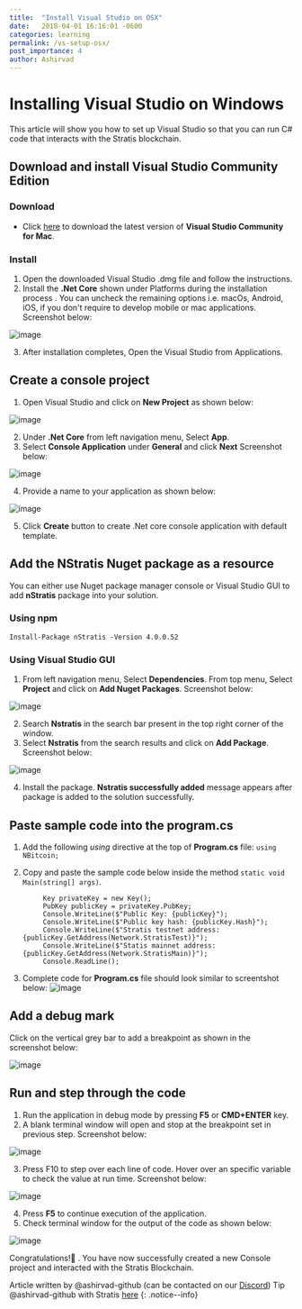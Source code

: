 ```yaml
---
title:  "Install Visual Studio on OSX"
date:   2018-04-01 16:16:01 -0600
categories: learning
permalink: /vs-setup-osx/
post_importance: 4
author: Ashirvad
---
```

# Installing Visual Studio on Windows

This article will show you how to set up Visual Studio so that you can run C# code that interacts with the Stratis blockchain.

## Download and install Visual Studio Community Edition
### Download
- Click [here](https://www.visualstudio.com/vs/community/) to download the latest version of **Visual Studio Community for Mac**.
### Install
1. Open the downloaded Visual Studio .dmg file and follow the instructions.
2. Install the **.Net Core** shown under Platforms during the installation process . You can uncheck the remaining options i.e. macOs, Android, iOS, if you don't require to develop mobile or mac applications. Screenshot below:

![image](https://user-images.githubusercontent.com/2681744/38523840-58b5bc7c-3c6a-11e8-9fb1-f351f053d564.png)

3. After installation completes, Open the Visual Studio from Applications.
## Create a console project
1. Open Visual Studio and click on **New Project** as shown below:

![image](https://user-images.githubusercontent.com/2681744/38524321-d0de6ae0-3c6b-11e8-8fc1-6e5cae1ecfe7.png)

2. Under **.Net Core** from left navigation menu, Select **App**.
3. Select **Console Application** under **General** and click **Next** Screenshot below:

![image](https://user-images.githubusercontent.com/2681744/38524480-5a5ef118-3c6c-11e8-928a-100d02641d6a.png)

4. Provide a name to your application as shown below:

![image](https://user-images.githubusercontent.com/2681744/38524636-eea05902-3c6c-11e8-8c4b-f02612a83c31.png)

5. Click **Create** button to create .Net core console application with default template.

## Add the NStratis Nuget package as a resource
You can either use Nuget package manager console or Visual Studio GUI to add **nStratis** package into your solution.
### Using npm
`Install-Package nStratis -Version 4.0.0.52`
### Using Visual Studio GUI
1. From left navigation menu, Select **Dependencies**. From top menu, Select **Project** and click on **Add Nuget Packages**. Screenshot below:

![image](https://user-images.githubusercontent.com/2681744/38525015-50c1991a-3c6e-11e8-903e-91ee12f71b3e.png)

2. Search **Nstratis** in the search bar present in the top right corner of the window.
3. Select **Nstratis** from the search results and click on **Add Package**. Screenshot below:

![image](https://user-images.githubusercontent.com/2681744/38525157-e143b3ec-3c6e-11e8-8693-31a3d952cc50.png)

4. Install the package. **Nstratis successfully added** message appears after package is added to the solution successfully.
## Paste sample code into the program.cs
1.  Add the following _using_ directive at the top of **Program.cs** file:
`using NBitcoin;`
2. Copy and paste the sample code below inside the method `static void Main(string[] args)`.

            Key privateKey = new Key();
            PubKey publicKey = privateKey.PubKey;
            Console.WriteLine($"Public Key: {publicKey}");
            Console.WriteLine($"Public key hash: {publicKey.Hash}");
            Console.WriteLine($"Stratis testnet address: {publicKey.GetAddress(Network.StratisTest)}");
            Console.WriteLine($"Statis mainnet address: {publicKey.GetAddress(Network.StratisMain)}");
            Console.ReadLine();

3. Complete code for **Program.cs** file should look similar to screentshot below:
![image](https://user-images.githubusercontent.com/2681744/38525669-ca872600-3c70-11e8-9c94-08ebb0a52e00.png)
## Add a debug mark
Click on the vertical grey bar to add a breakpoint as shown in the screenshot below:

![image](https://user-images.githubusercontent.com/2681744/38525830-67770fac-3c71-11e8-868d-b0aa6e38fb69.png)

## Run and step through the code
1. Run the application in debug mode by pressing **F5** or **CMD+ENTER** key.
2. A blank terminal window will open and stop at the breakpoint set in previous step. Screenshot below:

![image](https://user-images.githubusercontent.com/2681744/38525975-09d68f8e-3c72-11e8-9337-531a6baa9537.png)

3. Press F10 to step over each line of code.  Hover over an specific variable to check the value at run time. Screenshot below:

![image](https://user-images.githubusercontent.com/2681744/38526149-c3a8b2b6-3c72-11e8-8989-2b136585fe7e.png)

4. Press **F5** to continue execution of the application.
5. Check terminal window for the output of the code as shown below:

![image](https://user-images.githubusercontent.com/2681744/38526225-10b45678-3c73-11e8-9498-0a5c7ba9bd52.png)

Congratulations!🎉  . You have now successfully created a new Console project and interacted with the Stratis Blockchain.

Article written by @ashirvad-github (can be contacted on our [Discord](/discord/)) Tip @ashirvad-github with Stratis [here](https://chainz.cryptoid.info/strat/address.dws?SWUhrx3QnRqkR8ML14sEpQqju8qMm8Ab83)
{: .notice--info}